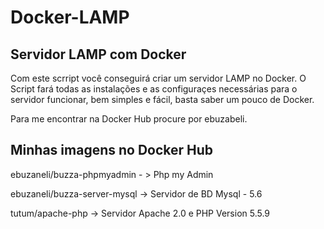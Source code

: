 # Docker-LAMP
Servidor LAMP com Docker
------------------------------------------------------------------------------------------------------------------------------------------

Com este scrript você conseguirá criar um servidor LAMP no Docker.
O Script fará todas as instalações e as configuraçes necessárias para o servidor funcionar, bem simples e fácil, basta saber um pouco de Docker.

Para me encontrar na Docker Hub procure por ebuzabeli.

Minhas imagens no Docker Hub
------------------------------
ebuzaneli/buzza-phpmyadmin - > Php my Admin

ebuzaneli/buzza-server-mysql -> Servidor de BD Mysql - 5.6

tutum/apache-php -> Servidor Apache 2.0 e PHP Version 5.5.9

